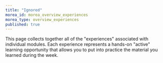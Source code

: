 ```yaml
---
title: "Ignored"
morea_id: morea_overview_experiences
morea_type: overview_experiences
published: true
---
```


This page collects together all of the "experiences" associated with
individual modules. Each experience represents a hands-on "active"
learning opportunity that allows you to put into practice the material
you learned during the week.

